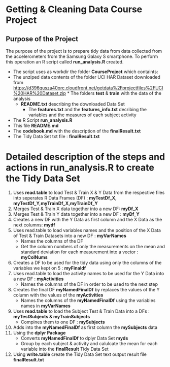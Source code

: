 # Getting & Cleaning Data Course Project

## Purpose of the Project

The purpose of the project is to prepare tidy data from data collected from the accelerometers from the Samsung Galaxy S smartphone.
To perform this operation an R script called **run_analysis.R** created. 
* The script uses as workdir the folder **CourseProject** which containts:
* The unziped data contents of the folder UCI HAR Dataset downloaded from https://d396qusza40orc.cloudfront.net/getdata%2Fprojectfiles%2FUCI%20HAR%20Dataset.zip
        * The folders **test** & **train** with the data of the analysis
	* **README.txt** describing the downloaded Data Set
        * The **features.txt** and the **features_info.txt** decribing the variables and the measures of each subject activity
* The R Script **run_analysis.R**
* This file **README.md**
* The **codebook.md** with the description of the **finalResult.txt**
* The Tidy Data Set txt file : **finalResult.txt**

# Detailed description of the steps and actions in run_analysis.R to create the Tidy Data Set

1. Uses **read.table** to load Test & Train X & Y Data from the respective files into seperates R Data Frames (DF) : **myTestDf_X, myTestDf_Y,myTrainDf_X,myTrainDf_Y**
2. Merges Test & Train  X data together into a new DF: **myDf_X**
3. Merges Test & Train  Y data together into a new DF : **myDf_Y**
4. Creates a new DF with the Y Data as first column and the X Data as the next columns: **mydf**
5. Uses read.table to load variables names and the position of the X Data of Test & Train Datasets into a new DF : **myVarNames**
	* Names the columns of the DF 
	* Get the column numbers of only the measurements on the mean and standard deviation for each measurement into a vector : **myColNums**
6. Creates a DF to be used for the tidy data using only the columns of the variables we kept on 5 : **myFinaldf**
7. Uses read.table to load the activity names to be used for the Y Data into a new DF : **myActivities**
	* Names the columns of the DF in order to be used to the next step
8. Creates the final DF **myNamedFinalDf** by replaces the values of the Y column with the values of the **myActivities**
	* Names the columns of the **myNamedFinalDf** using the variables names in  **myVarNames**
9. Uses **read.table** to load the Subject Test & Train Data into a DFs : **myTestSubjects & myTrainSubjects**
	* Compines them to one DF : **mySubjects**
10. Adds into the **myNamedFinalDf** as first column the **mySubjects** data
11. Using the **dplyr Package**
	* Converts **myNamedFinalDf** to dplyr Data Set **myds**
	* Group by each subject & activity and calulcate the mean for each variable into the **finalResult** Tidy Data Set
12. Using **write.table** create the Tidy Data Set text output result file **finalResult.txt**
	

